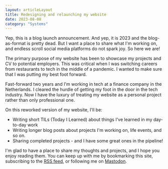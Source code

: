 ```yaml
---
layout: articleLayout
title: Redesigning and relaunching my website
date: 2023-08-08
category: "Systems"
---
```


Yep, this is a blog launch announcement. And yep, it is 2023 and the blog-as-format is pretty dead. But I want a place to share what I'm working on, and endless scroll social media platforms do not spark joy. So here we are!
<!-- excerpt -->

The primary purpose of my website has been to showcase my projects and CV to potential employers. This was critical when I was switching careers from restaurants to tech in the middle of a pandemic. I wanted to make sure that I was putting my best foot forward.

Fast-forward two years and I'm working in tech at a finance company in the Netherlands. I cleared the hurdle of getting my foot in the door in the tech industry. Now I have the luxury of treating my website as a personal project rather than only professional one.

On this reworked version of my website, I'll be:

- Writing short TILs (Today I Learned) about things I've learned in my day-to-day work
- Writing longer blog posts about projects I'm working on, life events, and so on.
- Sharing completed projects - and I have some great ones in the pipeline!

I'm glad to have a place to share my thoughts and projects, and I hope you enjoy reading them. You can keep up with me by bookmarking this site, subscribing to the [RSS feed](https://www.loganayliffe.com/rss.xml), or following me on [Mastodon](https://hachyderm.io/@logan).
